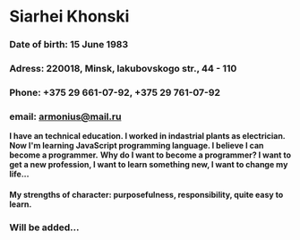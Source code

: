# Siarhei Khonski
### Date of birth: 15 June 1983
### Adress: 220018, Minsk, Iakubovskogo str., 44 - 110
### Phone: +375 29 661-07-92, +375 29 761-07-92
### email: armonius@mail.ru

__I have an technical education. I worked in indastrial plants as electrician. Now I'm learning JavaScript programming language. I believe I can become a programmer.__
__Why do I want to become a programmer? I want to get a new profession, I want to learn something new, I want to change my life...__

#### My strengths of character: purposefulness, responsibility, quite easy to learn.

### Will be added...

